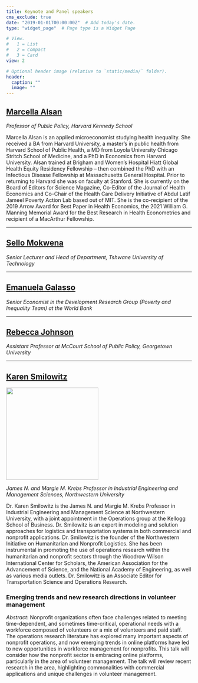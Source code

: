 ```yaml
---
title: Keynote and Panel speakers
cms_exclude: true
date: "2019-01-01T00:00:00Z"  # Add today's date.
type: "widget_page"  # Page type is a Widget Page

# View.
#   1 = List
#   2 = Compact
#   3 = Card
view: 2

# Optional header image (relative to `static/media/` folder).
header:
  caption: ""
  image: ""
---
```


## [Marcella Alsan](https://www.hks.harvard.edu/faculty/marcella-alsan)
*Professor of Public Policy, Harvard Kennedy School*

Marcella Alsan is an applied microeconomist studying health inequality. She received a BA from Harvard University, a master’s in public health from Harvard School of Public Health, a MD from Loyola University Chicago Stritch School of Medicine, and a PhD in Economics from Harvard University. Alsan trained at Brigham and Women’s Hospital Hiatt Global Health Equity Residency Fellowship – then combined the PhD with an Infectious Disease Fellowship at Massachusetts General Hospital. Prior to returning to Harvard she was on faculty at Stanford. She is currently on the Board of Editors for Science Magazine, Co-Editor of the Journal of Health Economics and Co-Chair of the Health Care Delivery Initiative of Abdul Latif Jameel Poverty Action Lab based out of MIT. She is the co-recipient of the 2019 Arrow Award for Best Paper in Health Economics, the 2021 William G. Manning Memorial Award for the Best Research in Health Econometrics and recipient of a MacArthur Fellowship.

- - -

## [Sello Mokwena](https://za.linkedin.com/in/sello-mokwena-a3a01b3b)
*Senior Lecturer and Head of Department, Tshwane University of Technology*


- - -

## [Emanuela Galasso](https://www.worldbank.org/en/about/people/e/emanuela-galasso)
*Senior Economist in the Development Research Group (Poverty and Inequality Team) at the World Bank*

- - -

## [Rebecca Johnson](https://www.rebeccajohnson.io/)
*Assistant Professor at McCourt School of Public Policy, Georgetown University*

- - -

## [Karen Smilowitz](https://www.mccormick.northwestern.edu/research-faculty/directory/profiles/smilowitz-karen.html)

<img src='https://eaamo.org/images/smilowitz-karen.jpg' width=250 height=250 />

*James N. and Margie M. Krebs Professor in Industrial Engineering and Management Sciences, Northwestern University*

Dr. Karen Smilowitz is the James N. and Margie M. Krebs Professor in Industrial Engineering and Management Science at Northwestern University, with a joint appointment in the Operations group at the Kellogg School of Business. Dr. Smilowitz is an expert in modeling and solution approaches for logistics and transportation systems in both commercial and nonprofit applications. Dr. Smilowitz is the founder of the Northwestern Initiative on Humanitarian and Nonprofit Logistics. She has been instrumental in promoting the use of operations research within the humanitarian and nonproﬁt sectors through the Woodrow Wilson International Center for Scholars, the American Association for the Advancement of Science, and the National Academy of Engineering, as well as various media outlets. Dr. Smilowitz is an Associate Editor for Transportation Science and Operations Research.

### Emerging trends and new research directions in volunteer management

*Abstract*: Nonprofit organizations often face challenges related to meeting time-dependent, and sometimes time-critical, operational needs with a workforce composed of volunteers or a mix of volunteers and paid staff.  The operations research literature has explored many important aspects of nonprofit operations, and now emerging trends in online platforms have led to new opportunities in workforce management for nonprofits.  This talk will consider how the nonprofit sector is embracing online platforms, particularly in the area of volunteer management.  The talk will review recent research in the area, highlighting commonalities with commercial applications and unique challenges in volunteer management.

